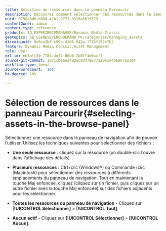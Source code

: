 ```yaml
---
title: Sélection de ressources dans le panneau Parcourir
description: Découvrez comment sélectionner des ressources dans le panneau Parcourir .
uuid: 0790e6d0-b898-42b1-977f-8316e6b19573
contentOwner: admin
content-type: reference
products: SG_EXPERIENCEMANAGER/Dynamic-Media-Classic
geptopics: SG_SCENESEVENONDEMAND_PK/categories/managing_assets
discoiquuid: 8e6ce2bf-c99b-4106-942a-1716f152c7b2
feature: Dynamic Media Classic,Asset Management
role: User
exl-id: eb8afc39-7784-4e32-80b6-2b87f3e0acff
source-git-commit: 1d71cbe6e2493ac8d47e837a20e194b6ae7a22d4
workflow-type: tm+mt
source-wordcount: '101'
ht-degree: 19%

---
```


# Sélection de ressources dans le panneau Parcourir{#selecting-assets-in-the-browse-panel}

Sélectionnez une ressource dans le panneau de navigation afin de pouvoir l’utiliser. Utilisez les techniques suivantes pour sélectionner des fichiers :

* **Une seule ressource**  : cliquez sur la ressource (un double-clic l’ouvre dans l’affichage des détails).

* **Plusieurs ressources**  : Ctrl+clic (Windows®) ou Commande+clic (Macintosh) pour sélectionner des ressources à différents emplacements du panneau de navigation. Tout en maintenant la touche Maj enfoncée, cliquez (cliquez sur un fichier, puis cliquez sur un autre fichier avec la touche Maj enfoncée) sur des fichiers adjacents pour les sélectionner.

* **Toutes les ressources du panneau de navigation**  - Cliquez sur  **[!UICONTROL Sélectionner]**  >  **[!UICONTROL Tout]**.

* **Aucun actif**  - Cliquez sur  **[!UICONTROL Sélectionner]**  >  **[!UICONTROL Aucun]**.
